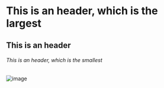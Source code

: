 # This is an header, which is the largest
## This is an header
###### This is an header, which is the smallest
![image](https://github.com/Exp-Communicate-Using-Markdown-Cohort-1/series-communicate-using-markdown-raghavpatel1413/assets/18628331/aedf80b0-c734-474e-9229-c3057287ae06)
